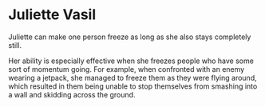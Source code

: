 # Juliette Vasil
Juliette can make one person freeze as long as she also stays completely still.

Her ability is especially effective when she freezes people who have some sort of momentum going. For example, when confronted with an enemy wearing a jetpack, she managed to freeze them as they were flying around, which resulted in them being unable to stop themselves from smashing into a wall and skidding across the ground.
